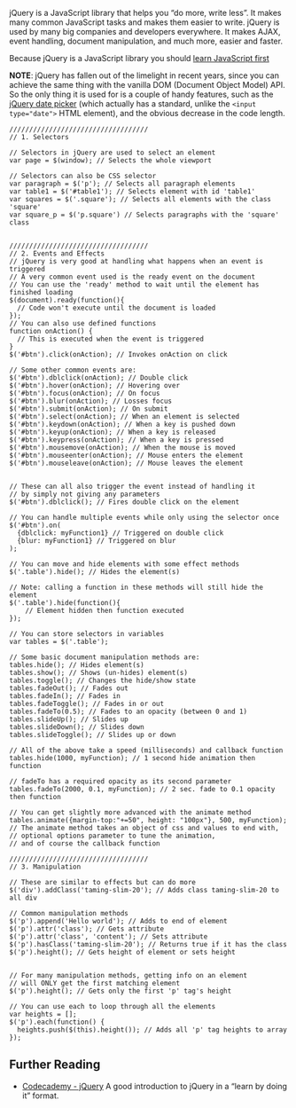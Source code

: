 jQuery is a JavaScript library that helps you “do more, write less”. It makes many common JavaScript tasks and makes them easier to write. jQuery is used by many big companies and developers everywhere. It makes AJAX, event handling, document manipulation, and much more, easier and faster.

Because jQuery is a JavaScript library you should [learn JavaScript first](https://learnxinyminutes.com/docs/javascript/)

**NOTE**: jQuery has fallen out of the limelight in recent years, since you can achieve the same thing with the vanilla DOM (Document Object Model) API. So the only thing it is used for is a couple of handy features, such as the [jQuery date picker](https://api.jqueryui.com/datepicker) (which actually has a standard, unlike the `<input type="date">` HTML element), and the obvious decrease in the code length.

    ///////////////////////////////////
    // 1. Selectors

    // Selectors in jQuery are used to select an element
    var page = $(window); // Selects the whole viewport

    // Selectors can also be CSS selector
    var paragraph = $('p'); // Selects all paragraph elements
    var table1 = $('#table1'); // Selects element with id 'table1'
    var squares = $('.square'); // Selects all elements with the class 'square'
    var square_p = $('p.square') // Selects paragraphs with the 'square' class


    ///////////////////////////////////
    // 2. Events and Effects
    // jQuery is very good at handling what happens when an event is triggered
    // A very common event used is the ready event on the document
    // You can use the 'ready' method to wait until the element has finished loading
    $(document).ready(function(){
      // Code won't execute until the document is loaded
    });
    // You can also use defined functions
    function onAction() {
      // This is executed when the event is triggered
    }
    $('#btn').click(onAction); // Invokes onAction on click

    // Some other common events are:
    $('#btn').dblclick(onAction); // Double click
    $('#btn').hover(onAction); // Hovering over
    $('#btn').focus(onAction); // On focus
    $('#btn').blur(onAction); // Losses focus
    $('#btn').submit(onAction); // On submit
    $('#btn').select(onAction); // When an element is selected
    $('#btn').keydown(onAction); // When a key is pushed down
    $('#btn').keyup(onAction); // When a key is released
    $('#btn').keypress(onAction); // When a key is pressed
    $('#btn').mousemove(onAction); // When the mouse is moved
    $('#btn').mouseenter(onAction); // Mouse enters the element
    $('#btn').mouseleave(onAction); // Mouse leaves the element


    // These can all also trigger the event instead of handling it
    // by simply not giving any parameters
    $('#btn').dblclick(); // Fires double click on the element

    // You can handle multiple events while only using the selector once
    $('#btn').on(
      {dblclick: myFunction1} // Triggered on double click
      {blur: myFunction1} // Triggered on blur
    );

    // You can move and hide elements with some effect methods
    $('.table').hide(); // Hides the element(s)

    // Note: calling a function in these methods will still hide the element
    $('.table').hide(function(){
        // Element hidden then function executed
    });

    // You can store selectors in variables
    var tables = $('.table');

    // Some basic document manipulation methods are:
    tables.hide(); // Hides element(s)
    tables.show(); // Shows (un-hides) element(s)
    tables.toggle(); // Changes the hide/show state
    tables.fadeOut(); // Fades out
    tables.fadeIn(); // Fades in
    tables.fadeToggle(); // Fades in or out
    tables.fadeTo(0.5); // Fades to an opacity (between 0 and 1)
    tables.slideUp(); // Slides up
    tables.slideDown(); // Slides down
    tables.slideToggle(); // Slides up or down

    // All of the above take a speed (milliseconds) and callback function
    tables.hide(1000, myFunction); // 1 second hide animation then function

    // fadeTo has a required opacity as its second parameter
    tables.fadeTo(2000, 0.1, myFunction); // 2 sec. fade to 0.1 opacity then function

    // You can get slightly more advanced with the animate method
    tables.animate({margin-top:"+=50", height: "100px"}, 500, myFunction);
    // The animate method takes an object of css and values to end with,
    // optional options parameter to tune the animation,
    // and of course the callback function

    ///////////////////////////////////
    // 3. Manipulation

    // These are similar to effects but can do more
    $('div').addClass('taming-slim-20'); // Adds class taming-slim-20 to all div

    // Common manipulation methods
    $('p').append('Hello world'); // Adds to end of element
    $('p').attr('class'); // Gets attribute
    $('p').attr('class', 'content'); // Sets attribute
    $('p').hasClass('taming-slim-20'); // Returns true if it has the class
    $('p').height(); // Gets height of element or sets height


    // For many manipulation methods, getting info on an element
    // will ONLY get the first matching element
    $('p').height(); // Gets only the first 'p' tag's height

    // You can use each to loop through all the elements
    var heights = [];
    $('p').each(function() {
      heights.push($(this).height()); // Adds all 'p' tag heights to array
    });

## Further Reading

- [Codecademy - jQuery](https://www.codecademy.com/learn/learn-jquery) A good introduction to jQuery in a “learn by doing it” format.
